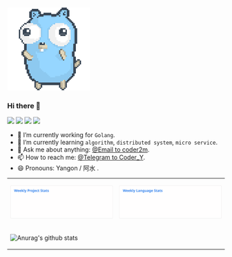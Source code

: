 
![](img/go.gif)

### Hi there 👋

![](https://img.shields.io/badge/win10-Development-d0d1d4)
![](https://img.shields.io/badge/Go-1.15-1cadd5)
![](https://img.shields.io/badge/php-7.1.3-9cf)
![](https://img.shields.io/badge/python-3.6-blue)

- 🔭 I’m currently working for `Golang`.
- 🌱 I’m currently learning `algorithm`, `distributed system`, `micro service`.
- 💬 Ask me about anything: [@Email to coder2m](mailto:myxy99@foxmail.com).
- 📫 How to reach me: [@Telegram to Coder_Y](https://t.me/Coder_Y).
- 😄 Pronouns: Yangon / 阿水 .


<table cellspacing="0" cellpadding="0">
<tr>
<td valign="top" width="50%">

![Anurag's github stats](images/wakatime_weekly_project_stats.svg)

</td>
<td valign="top" width="50%">

![Anurag's github stats](images/wakatime_weekly_language_stats.svg)

</td>
</tr>
<tr>
<td>

![Anurag's github stats](https://github-readme-stats.myxy99.vercel.app/api?username=coder2m&show_icons=true)
</td>
</tr>
</table>

